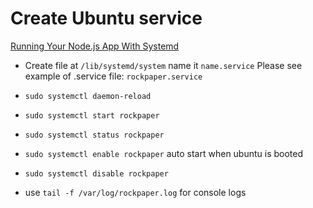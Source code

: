 # Create Ubuntu service

[Running Your Node.js App With Systemd](https://nodesource.com/blog/running-your-node-js-app-with-systemd-part-1/)
* Create file at `/lib/systemd/system` name it `name.service` Please see example of .service file: `rockpaper.service`
* `sudo systemctl daemon-reload`
* `sudo systemctl start rockpaper`
* `sudo systemctl status rockpaper`
* `sudo systemctl enable rockpaper` auto start when ubuntu is booted
* `sudo systemctl disable rockpaper`

* use `tail -f /var/log/rockpaper.log` for console logs